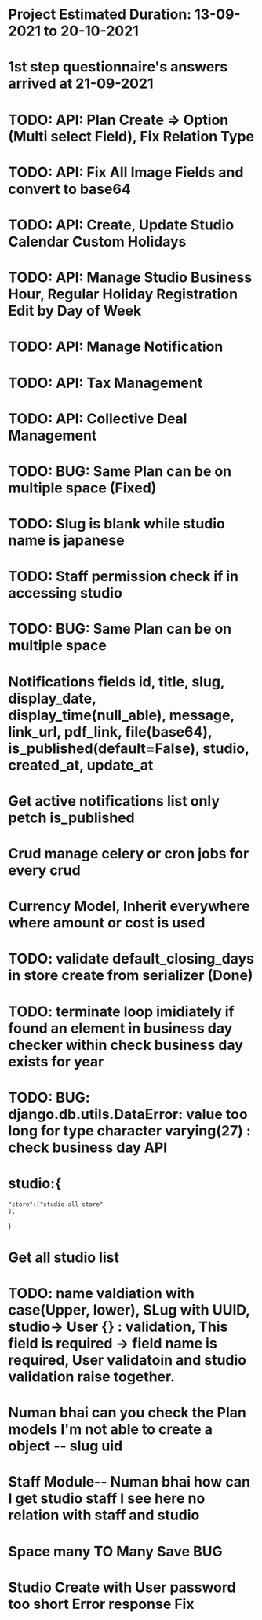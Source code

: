 
# Project Estimated Duration: 13-09-2021 to 20-10-2021

# 1st step questionnaire's answers arrived at 21-09-2021

# TODO: API: Plan Create => Option (Multi select Field), Fix Relation Type

# TODO: API: Fix All Image Fields and convert to base64

# TODO: API: Create, Update Studio Calendar Custom Holidays

# TODO: API: Manage Studio Business Hour, Regular Holiday Registration Edit by Day of Week

# TODO: API: Manage Notification

# TODO: API: Tax Management

# TODO: API: Collective Deal Management

# TODO: BUG: Same Plan can be on multiple space (Fixed)

# TODO: Slug is blank while studio name is japanese

# TODO: Staff permission check if in accessing studio

# TODO: BUG: Same Plan can be on multiple space

# Notifications fields id, title, slug, display_date, display_time(null_able), message, link_url, pdf_link, file(base64), is_published(default=False), studio, created_at, update_at

# Get active notifications list only petch is_published

# Crud manage celery or cron jobs for every crud

# Currency Model, Inherit everywhere where amount or cost is used

# TODO: validate default_closing_days in store create from serializer (Done)

# TODO: terminate loop imidiately if found an element in business day checker within check business day exists for year

# TODO: BUG: django.db.utils.DataError: value too long for type character varying(27) : check business day API

# studio:{
    "store":["studio all store"
    ],
}

# Get all studio list 

# TODO: name valdiation with case(Upper, lower), SLug with UUID, studio-> User {} : validation, This field is required -> field name is required, User validatoin and studio validation raise together.

# Numan bhai can you check the Plan models I'm not able to create a object -- slug uid 
# Staff Module-- Numan bhai how can I get studio staff I see here no relation with staff and studio

# Space many TO Many Save BUG

# Studio Create with User password too short Error response Fix